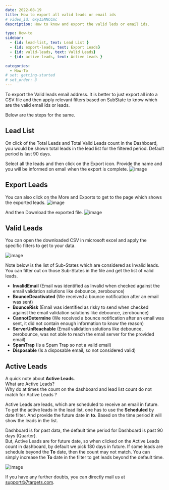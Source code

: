 ```yaml
---
date: 2022-08-19
title: How to export all valid leads or email ids
# video_id: 6xyI5NNCCmc
description: How to know and export the valid leds or email ids. 

type: How-to
sidebar:
  - {id: lead-list, text: Lead List }
  - {id: export-leads, text: Export Leads}
  - {id: valid-leads, text: Valid Leads}
  - {id: active-leads, text: Active Leads }

categories:
  - How-To
# set: getting-started
# set_order: 3
---
```

To export the Valid leads email address. It is better to just export all into a CSV file and then apply relevant filters based on SubState to know which are the valid email ids or leads.

Below are the steps for the same.

## Lead List
On click of the Total Leads and Total Valid Leads count in the Dashboard, you would be shown total leads in the lead list for the filtered period. Default period is last 90 days. 

Select all the leads and then click on the Export icon. Provide the name and you will be informed on email when the export is complete. 
![image](../../images/export-leads.jpg)

## Export Leads
You can also click on the More and Exports to get to the page which shows the exported leads. 
![image](../../images/export-list.jpg)

And then Download the exported file. 
![image](../../images/export-list-download.jpg)

## Valid Leads
You can open the downloaded CSV in microsoft excel and apply the specific filters to get to your data. 

![image](../../images/export-csv.jpg)

Note below is the list of Sub-States which are considered as Invalid leads. You can filter out on those Sub-States in the file and get the list of valid leads.  
- **InvalidEmail** (Email was identified as Invalid when checked against the email validation solutions like debounce, zerobounce)
- **BounceDeactivated** (We received a bounce notification after an email was sent)
- **BounceRisk** (Email was identified as risky to send when checked against the email validation solutions like debounce, zerobounce)
- **CannotDetermine** (We received a bounce notification  after an email was sent, it did not contain enough information to know the reason)
- **ServerUnReachable** (Email validation solutions like debounce, zerobounce, was not able to reach the email server for the provided email)
- **SpamTrap** (Is a Spam Trap so not a valid email)
- **Disposable** (Is a disposable email, so not considered valid)

## Active Leads
A quick note about **Active Leads**.  
What are Active Leads?  
Why do at times the count on the dashboard and lead list count do not match for Active Leads ?  

Active Leads are leads, which are scheduled to receive an email in future. 
To get the active leads in the lead list, one has to use the **Scheduled** by date filter. And provide the future date in **to**. 
Based on the time period it will show the leads in the list. 

Dashboard is for past data, the default time period for Dashboard is past 90 days (Quarter).  
But, Active Leads are for future date, so when clicked on the Active Leads count in dashboard, by default we pick 180 days in future. 
If some leads are schedule beyond the **To** date, then the count may not match. You can simply increase the **To** date in the filter to get leads beyond the default time.

![image](../../images/schedule-date-filter.jpg)

If you have any further doubts, you can directly mail us at support@7targets.com.

